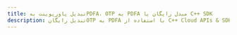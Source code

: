 ---title: تبدیل پاورپوینت بهPDFA، OTP به PDFA مبدل رایگان یا C++ SDKdescription: تبدیل رایگانOTP به PDFA با استفاده از C++ Cloud APIs & SDK. همچنین اسناد Microsoft PowerPoint را در Cloud ایجاد، ویرایش و رندر کنید.---